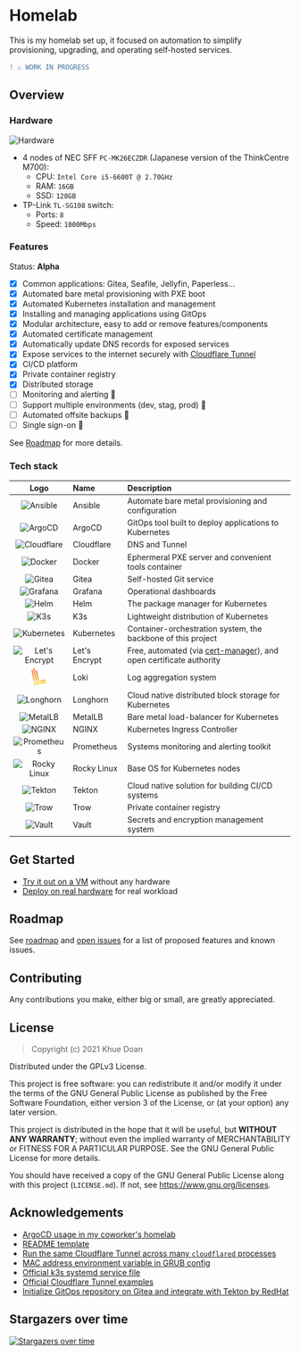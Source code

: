 # Homelab

<!-- ANCHOR: introduction -->

This is my homelab set up, it focused on automation to simplify provisioning, upgrading, and operating self-hosted services.

<!-- ANCHOR_END: introduction -->

```diff
! ⚠️ WORK IN PROGRESS
```

## Overview

### Hardware

![Hardware](https://user-images.githubusercontent.com/27996771/98970963-25137200-2543-11eb-8f2d-f9a2d45756ef.JPG)

- 4 nodes of NEC SFF `PC-MK26ECZDR` (Japanese version of the ThinkCentre M700):
  - CPU: `Intel Core i5-6600T @ 2.70GHz`
  - RAM: `16GB`
  - SSD: `128GB`
- TP-Link `TL-SG108` switch:
  - Ports: `8`
  - Speed: `1000Mbps`

### Features

Status: **Alpha**

- [x] Common applications: Gitea, Seafile, Jellyfin, Paperless...
- [x] Automated bare metal provisioning with PXE boot
- [x] Automated Kubernetes installation and management
- [x] Installing and managing applications using GitOps
- [x] Modular architecture, easy to add or remove features/components
- [x] Automated certificate management
- [x] Automatically update DNS records for exposed services
- [x] Expose services to the internet securely with [Cloudflare Tunnel](https://www.cloudflare.com/products/tunnel/)
- [x] CI/CD platform
- [x] Private container registry
- [x] Distributed storage
- [ ] Monitoring and alerting 🚧
- [ ] Support multiple environments (dev, stag, prod) 🚧
- [ ] Automated offsite backups 🚧
- [ ] Single sign-on 🚧

See [Roadmap](#roadmap) for more details.

### Tech stack

| Logo                                                                                                                                   | Name          | Description                                                                                   |
| :------------------------------------------------------------------------------------------------------------------------------------: | :----------   | :-------------------------------------------------------------------------------------------- |
| <img width="32" alt="Ansible" src="https://simpleicons.org/icons/ansible.svg">                                                         | Ansible       | Automate bare metal provisioning and configuration                                            |
| <img width="32" alt="ArgoCD" src="https://cncf-branding.netlify.app/img/projects/argo/icon/color/argo-icon-color.svg">                 | ArgoCD        | GitOps tool built to deploy applications to Kubernetes                                        |
| <img width="32" alt="Cloudflare" src="https://avatars.githubusercontent.com/u/314135?s=200&v=4">                                       | Cloudflare    | DNS and Tunnel                                                                                |
| <img width="32" alt="Docker" src="https://www.docker.com/sites/default/files/d8/2019-07/Moby-logo.png">                                | Docker        | Ephermeral PXE server and convenient tools container                                          |
| <img width="32" alt="Gitea" src="https://upload.wikimedia.org/wikipedia/commons/b/bb/Gitea_Logo.svg">                                  | Gitea         | Self-hosted Git service                                                                       |
| <img width="32" alt="Grafana" src="https://grafana.com/static/img/menu/grafana2.svg">                                                  | Grafana       | Operational dashboards                                                                        |
| <img width="32" alt="Helm" src="https://cncf-branding.netlify.app/img/projects/helm/icon/color/helm-icon-color.svg">                   | Helm          | The package manager for Kubernetes                                                            |
| <img width="32" alt="K3s" src="https://cncf-branding.netlify.app/img/projects/k3s/icon/color/k3s-icon-color.svg">                      | K3s           | Lightweight distribution of Kubernetes                                                        |
| <img width="32" alt="Kubernetes" src="https://cncf-branding.netlify.app/img/projects/kubernetes/icon/color/kubernetes-icon-color.svg"> | Kubernetes    | Container-orchestration system, the backbone of this project                                  |
| <img width="32" alt="Let's Encrypt" src="https://avatars.githubusercontent.com/u/9289019?s=200&v=4">                                   | Let's Encrypt | Free, automated (via [cert-manager](https://cert-manager.io)), and open certificate authority |
| <img width="32" alt="Loki" src="https://github.com/grafana/loki/blob/main/docs/sources/logo.png?raw=true">                             | Loki          | Log aggregation system                                                                        |
| <img width="32" alt="Longhorn" src="https://cncf-branding.netlify.app/img/projects/longhorn/icon/color/longhorn-icon-color.svg">       | Longhorn      | Cloud native distributed block storage for Kubernetes                                         |
| <img width="32" alt="MetalLB" src="https://avatars.githubusercontent.com/u/60239468?s=200&v=4">                                        | MetalLB       | Bare metal load-balancer for Kubernetes                                                       |
| <img width="32" alt="NGINX" src="https://avatars.githubusercontent.com/u/1412239?s=200&v=4">                                           | NGINX         | Kubernetes Ingress Controller                                                                 |
| <img width="32" alt="Prometheus" src="https://cncf-branding.netlify.app/img/projects/prometheus/icon/color/prometheus-icon-color.svg"> | Prometheus    | Systems monitoring and alerting toolkit                                                       |
| <img width="32" alt="Rocky Linux" src="https://avatars.githubusercontent.com/u/75713131?s=200&v=4">                                    | Rocky Linux   | Base OS for Kubernetes nodes                                                                  |
| <img width="32" alt="Tekton" src="https://avatars.githubusercontent.com/u/47602533?s=200&v=4">                                         | Tekton        | Cloud native solution for building CI/CD systems                                              |
| <img width="32" alt="Trow" src="https://trow.io/trow.png">                                                                             | Trow          | Private container registry                                                                    |
| <img width="32" alt="Vault" src="https://simpleicons.org/icons/vault.svg">                                                             | Vault         | Secrets and encryption management system                                                      |

## Get Started

- [Try it out on a VM](https://homelab.khuedoan.com/try_on_a_vm) without any hardware
- [Deploy on real hardware](https://homelab.khuedoan.com/deployment) for real workload

## Roadmap

See [roadmap](https://homelab.khuedoan.com/roadmap) and [open issues](https://github.com/khuedoan/homelab/issues) for a list of proposed features and known issues.

## Contributing

Any contributions you make, either big or small, are greatly appreciated.

## License

> Copyright (c) 2021 Khue Doan

Distributed under the GPLv3 License.

This project is free software: you can redistribute it and/or modify it under the terms of the GNU General Public License as published by the Free Software Foundation, either version 3 of the License, or (at your option) any later version.

This project is distributed in the hope that it will be useful, but **WITHOUT ANY WARRANTY**; without even the implied warranty of MERCHANTABILITY or FITNESS FOR A PARTICULAR PURPOSE.
See the GNU General Public License for more details.

You should have received a copy of the GNU General Public License along with this project (`LICENSE.md`).
If not, see <https://www.gnu.org/licenses>.

## Acknowledgements

- [ArgoCD usage in my coworker's homelab](https://github.com/locmai/humble)
- [README template](https://github.com/othneildrew/Best-README-Template)
- [Run the same Cloudflare Tunnel across many `cloudflared` processes](https://developers.cloudflare.com/cloudflare-one/tutorials/many-cfd-one-tunnel)
- [MAC address environment variable in GRUB config](https://askubuntu.com/questions/1272400/how-do-i-automate-network-installation-of-many-ubuntu-18-04-systems-with-efi-and)
- [Official k3s systemd service file](https://github.com/k3s-io/k3s/blob/master/k3s.service)
- [Official Cloudflare Tunnel examples](https://github.com/cloudflare/argo-tunnel-examples)
- [Initialize GitOps repository on Gitea and integrate with Tekton by RedHat](https://github.com/redhat-scholars/tekton-tutorial/tree/master/triggers)

## Stargazers over time

[![Stargazers over time](https://starchart.cc/khuedoan/homelab.svg)](https://starchart.cc/khuedoan/homelab)
